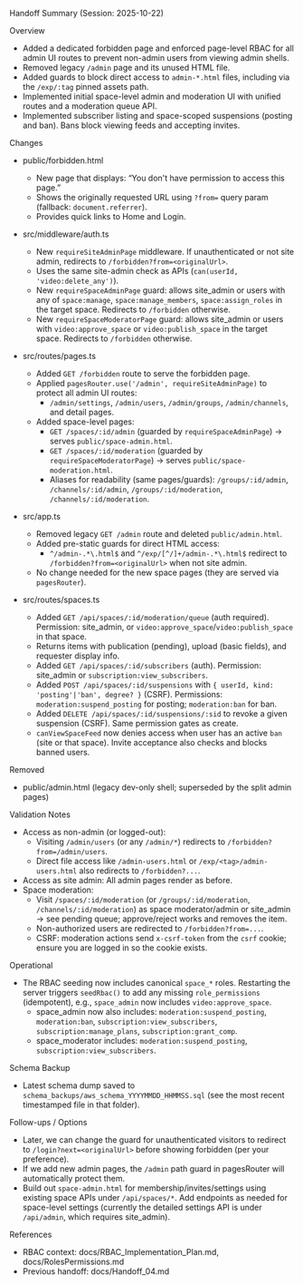 Handoff Summary (Session: 2025-10-22)

Overview
- Added a dedicated forbidden page and enforced page-level RBAC for all admin UI routes to prevent non-admin users from viewing admin shells.
- Removed legacy `/admin` page and its unused HTML file.
- Added guards to block direct access to `admin-*.html` files, including via the `/exp/:tag` pinned assets path.
- Implemented initial space-level admin and moderation UI with unified routes and a moderation queue API.
- Implemented subscriber listing and space-scoped suspensions (posting and ban). Bans block viewing feeds and accepting invites.

Changes
- public/forbidden.html
  - New page that displays: “You don't have permission to access this page.”
  - Shows the originally requested URL using `?from=` query param (fallback: `document.referrer`).
  - Provides quick links to Home and Login.

- src/middleware/auth.ts
  - New `requireSiteAdminPage` middleware. If unauthenticated or not site admin, redirects to `/forbidden?from=<originalUrl>`.
  - Uses the same site-admin check as APIs (`can(userId, 'video:delete_any')`).
  - New `requireSpaceAdminPage` guard: allows site_admin or users with any of `space:manage`, `space:manage_members`, `space:assign_roles` in the target space. Redirects to `/forbidden` otherwise.
  - New `requireSpaceModeratorPage` guard: allows site_admin or users with `video:approve_space` or `video:publish_space` in the target space. Redirects to `/forbidden` otherwise.

- src/routes/pages.ts
  - Added `GET /forbidden` route to serve the forbidden page.
  - Applied `pagesRouter.use('/admin', requireSiteAdminPage)` to protect all admin UI routes:
    - `/admin/settings`, `/admin/users`, `/admin/groups`, `/admin/channels`, and detail pages.
  - Added space-level pages:
    - `GET /spaces/:id/admin` (guarded by `requireSpaceAdminPage`) → serves `public/space-admin.html`.
    - `GET /spaces/:id/moderation` (guarded by `requireSpaceModeratorPage`) → serves `public/space-moderation.html`.
    - Aliases for readability (same pages/guards): `/groups/:id/admin`, `/channels/:id/admin`, `/groups/:id/moderation`, `/channels/:id/moderation`.

- src/app.ts
  - Removed legacy `GET /admin` route and deleted `public/admin.html`.
  - Added pre-static guards for direct HTML access:
    - `^/admin-.*\.html$` and `^/exp/[^/]+/admin-.*\.html$` redirect to `/forbidden?from=<originalUrl>` when not site admin.
  - No change needed for the new space pages (they are served via `pagesRouter`).

- src/routes/spaces.ts
  - Added `GET /api/spaces/:id/moderation/queue` (auth required). Permission: site_admin, or `video:approve_space`/`video:publish_space` in that space.
  - Returns items with publication (pending), upload (basic fields), and requester display info.
  - Added `GET /api/spaces/:id/subscribers` (auth). Permission: site_admin or `subscription:view_subscribers`.
  - Added `POST /api/spaces/:id/suspensions` with `{ userId, kind: 'posting'|'ban', degree? }` (CSRF). Permissions: `moderation:suspend_posting` for posting; `moderation:ban` for ban.
  - Added `DELETE /api/spaces/:id/suspensions/:sid` to revoke a given suspension (CSRF). Same permission gates as create.
  - `canViewSpaceFeed` now denies access when user has an active `ban` (site or that space). Invite acceptance also checks and blocks banned users.

Removed
- public/admin.html (legacy dev-only shell; superseded by the split admin pages)

Validation Notes
- Access as non-admin (or logged-out):
  - Visiting `/admin/users` (or any `/admin/*`) redirects to `/forbidden?from=/admin/users`.
  - Direct file access like `/admin-users.html` or `/exp/<tag>/admin-users.html` also redirects to `/forbidden?...`.
- Access as site admin: All admin pages render as before.
- Space moderation:
  - Visit `/spaces/:id/moderation` (or `/groups/:id/moderation`, `/channels/:id/moderation`) as space moderator/admin or site_admin → see pending queue; approve/reject works and removes the item.
  - Non-authorized users are redirected to `/forbidden?from=...`.
  - CSRF: moderation actions send `x-csrf-token` from the `csrf` cookie; ensure you are logged in so the cookie exists.

Operational
- The RBAC seeding now includes canonical `space_*` roles. Restarting the server triggers `seedRbac()` to add any missing `role_permissions` (idempotent), e.g., `space_admin` now includes `video:approve_space`.
  - space_admin now also includes: `moderation:suspend_posting`, `moderation:ban`, `subscription:view_subscribers`, `subscription:manage_plans`, `subscription:grant_comp`.
  - space_moderator includes: `moderation:suspend_posting`, `subscription:view_subscribers`.

Schema Backup
- Latest schema dump saved to `schema_backups/aws_schema_YYYYMMDD_HHMMSS.sql` (see the most recent timestamped file in that folder).

Follow-ups / Options
- Later, we can change the guard for unauthenticated visitors to redirect to `/login?next=<originalUrl>` before showing forbidden (per your preference).
- If we add new admin pages, the `/admin` path guard in pagesRouter will automatically protect them.
- Build out `space-admin.html` for membership/invites/settings using existing space APIs under `/api/spaces/*`. Add endpoints as needed for space-level settings (currently the detailed settings API is under `/api/admin`, which requires site_admin).

References
- RBAC context: docs/RBAC_Implementation_Plan.md, docs/RolesPermissions.md
- Previous handoff: docs/Handoff_04.md
